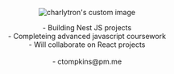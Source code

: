 

<p align="center">
  <img src="https://www.dropbox.com/s/ypqiyc1d05r02da/Screen%20Shot%202021-09-06%20at%206.51.40%20PM.jpg?raw=1" alt="charlytron's custom image"/>
 </p>
 <p align="center">
  - Building Nest JS projects <br />
  - Completeing advanced javascript coursework <br />
  - Will collaborate on React projects <br /><br />
  - ctompkins@pm.me
 </p> 
 </p>
 

<!---
charlytron/charlytron is a ✨ special ✨ repository because its `README.md` (this file) appears on your GitHub profile.
You can click the Preview link to take a look at your changes.
--->
